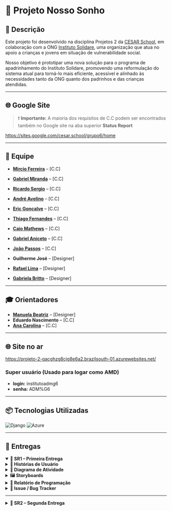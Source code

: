 # 🌟 Projeto Nosso Sonho 

## 📝 Descrição

Este projeto foi desenvolvido na disciplina Projetos 2 da [CESAR School](https://www.cesar.school/), em colaboração com a ONG [Instituto Solidare](https://institutosolidare.org.br/), uma organização que atua no apoio a crianças e jovens em situação de vulnerabilidade social.

Nosso objetivo é prototipar uma nova solução para o programa de apadrinhamento do Instituto Solidare, promovendo uma reformulação do sistema atual para torná-lo mais eficiente, acessível e alinhado às necessidades tanto da ONG quanto dos padrinhos e das crianças atendidas.

---

## 🌐 Google Site

> ❗ **Importante:** A maioria dos requisitos de C.C podem ser encontrados também no Google site na aba superior **Status Report**

https://sites.google.com/cesar.school/grupo6/home

---

## 👥 Equipe

- [**Mircio Ferreira**](https://github.com/Mircio-Ferreira) – [C.C]
- [**Gabriel Miranda**](https://github.com/GMiranda21ML) – [C.C]
- [**Ricardo Sergio**](https://github.com/whosricardo) – [C.C]
- [**André Avelino**](https://github.com/avelinoandre) – [C.C]
- [**Eric Gonçalve**](https://github.com/eric-albuquer) – [C.C]
- [**Thiago Fernandes**](https://github.com/ThIagoMedeiros21) – [C.C]
- [**Caio Mathews**](https://github.com/CaioMathews) – [C.C]
- [**Gabriel Aniceto**](https://github.com/gabrielaniceto1) – [C.C]
- [**João Passos**](https://github.com/iampassos) – [C.C]

- **Guilherme José** – [Designer]
- [**Rafael Lima**](https://www.linkedin.com/in/rafael-rocha-a89150361/?utm_source=share&utm_campaign=share_via&utm_content=profile&utm_medium=android_app) – [Designer]
- [**Gabriela Britto**](https://www.linkedin.com/in/gabriela-sampaio-98b587362) – [Designer]


---

## 🎓 Orientadores

- [**Manuela Beatriz**](https://www.linkedin.com/in/manucorreia/) – [Designer]
- **Eduardo Nascimento** – [C.C]
- [**Ana Carolina**](https://www.linkedin.com/in/carolmello--/) – [C.C]

---

## 🌐 Site no ar

https://projeto-2-gacghzg8cjg8e6a2.brazilsouth-01.azurewebsites.net/

### Super usuário (Usado para logar como AMD)

- **login:** institutoadmg6  
- **senha:** ADM%G6

---

## 📦 Tecnologias Utilizadas

<img src="https://static.djangoproject.com/img/logos/django-logo-negative.svg" alt="Django" width="120"/>
<img src="https://upload.wikimedia.org/wikipedia/commons/f/fa/Microsoft_Azure.svg" alt="Azure" width="80"/>

---

## 📨 Entregas

<details open>
<summary><strong>📁 SR1 – Primeira Entrega</strong></summary>

<details>
<summary><strong>📜 Histórias de Usuário</strong></summary>

<details>
<summary><strong>📌 História 1 - Cadastro de Padrinho</strong></summary>

**Como** um usuário interessado em participar do sistema de apadrinhamento,  
**Quero** me cadastrar,  
**Para** poder acessar a plataforma e iniciar minha jornada como padrinho.

#### 🎯 Cenário 1: Falha no Cadastro devido ao Erro no Preenchimento de Campos
- **Dado** que o usuário está fazendo o cadastramento e deixou um ou mais campos obrigatórios em branco,  
- **Quando** o usuário seleciona em "confirmar cadastro",  
- **Então** o sistema alerta que não pode seguir para a próxima etapa, pois o cadastro precisa estar totalmente preenchido.

#### ✅ Cenário 2: Sucesso na Visualização
- **Dado** que o usuário preencheu todos os campos obrigatórios corretamente,  
- **Quando** o usuário seleciona em "prosseguir",  
- **Então** o sistema deve registrar os dados do usuário,  
- **E** exibir uma mensagem de sucesso,  
- **E** redirecionar o usuário para a próxima etapa da plataforma.

</details>

<details>
<summary><strong>📌 História 2 - Cadastro e Gerenciamento de Apadrinhados</strong></summary>

**Como** administrador,  
**Quero** poder cadastrar e gerenciar apadrinhados,  
**Para** garantir que os dados dos apadrinhados sejam registrados e mantidos atualizados.

#### 🎯 Cenário 1: Falha no Cadastramento devido a Campos Não Preenchidos Corretamente
- **Dado** que o usuário preencheu os dados de cadastramento, mas não preencheu todos de forma correta,  
- **Quando** o usuário seleciona a opção "efetuar cadastramento",  
- **Então** o sistema alerta quais campos não foram cadastrados de forma correta e pede para que eles sejam preenchidos.

#### ✅ Cenário 2: Sucesso no Cadastramento de um Apadrinhado
- **Dado** que o usuário preencheu os dados de cadastramento corretamente,  
- **Quando** o usuário seleciona a opção "efetuar cadastramento",  
- **Então** o sistema alerta que o cadastramento foi efetuado com sucesso, demonstrando os dados cadastrados e exibindo se ele deseja cadastrar outro apadrinhado.

#### ❌ Cenário 3: Excluir Apadrinhado do Sistema
- **Dado** que o usuário está na página de gerenciar apadrinhados,  
- **Quando** o administrador seleciona o apadrinhado e clica em "apagar do sistema",  
- **Então** o sistema alerta se deseja prosseguir e, caso confirmado, o sistema deleta todos os dados do banco de dados.

</details>

</details>

<details>
<summary><strong>🔄 Diagrama de Atividade</strong></summary>

### História 1  
![Diagrama da História 1](img_readme/diagrama_atividade_1.png)

### História 2  
![Diagrama da História 2](img_readme/diagrama_atividade_2.png)

</details>

<details>
<summary><strong>🖼️ Storyboards</strong></summary>

- Link do docs com as Storyboards:  
  https://docs.google.com/document/d/150L9B3V2XvXIusJl3Vr5C6oQqQGo3yqRpPE7NPLYsRU/edit?usp=sharing

</details>

<details>
<summary><strong>📝 Relatório de Programação</strong></summary>

- Link do docs com o relatório de programação:  
  https://docs.google.com/document/d/1653YvO_WiZROmIwClfyujsrUe28AltAdsSxwCvJg4WQ/edit?tab=t.0

</details>

<details>
<summary><strong>🚨 Issue / Bug Tracker</strong></summary>

### Bug Open 1:
![Open 1](img_readme/BUGOPEN1.PNG)

### Bug Open 2:
![Open 2](img_readme/BUGOPEN2.PNG)

### Bug closed 1:
![Closed 1](img_readme/BUGCLOSED1.PNG)

### Bug closed 2:
![Closed 2](img_readme/BUGCLOSED2.PNG)

### Bug closed 3:
![Closed 3](img_readme/BUGCLOSED3.PNG)

### Bug closed 4:
![Closed 4](img_readme/BUGCLOSED4.PNG)

</details>

</details>

---

<details>
<summary><strong>📁 SR2 – Segunda Entrega</strong></summary>

<details>
<summary><strong>📜 Histórias de Usuário</strong></summary>

<details>
<summary><strong>📌 História 1 - [Apadrinhando de mais uma criança]</strong></summary>

**Como** [um usuário interessado em participar do sistema de apadrinhamento e quero poder realizar mais um sonho de uma criança ao apadrinhá-la.],  

#### ✅ Cenário 1: [Sucesso do apadrinhamento]
- **Dado** que [o usuário está logado e na aba de apadrinhar novamente],  
- **Quando** [o usuário escolhe uma criança para a filha],  
- **Então** [o sistema redireciona o usuário a tela de doação e após concluir, o sistema alerta o sucesso da ação.].

#### ❌ Cenário 2: [Falha ao apadrinhar devido a não ter apadrinhados disponíveis, normalmente por que todos já estão apadrinhados.]
- **Dado** que [o usuário está logado na aba de feed.],  
- **Quando** [o usuário seleciona o campo de apadrinhar novamente.],  
- **Então** [resultado o sistema alerta que não existem apadrinhados disponíveis no momento.].

</details>

<details>
<summary><strong>📌 História 2 - [Cadastro e Gerenciamento de Apadrinhados]</strong></summary>

**Como** [administrador,quero poder cadastrar e gerenciar apadrinhados,
 para garantir que os dados dos apadrinhados sejam registrados e atualizados.],  

#### ❌ Cenário 1: [Falha no Cadastro por Campos Incorretos]
- **Dado** que [do que o adm está logado e na página de cadastrar um afilhado, mas não preencheu todos os campos exigidos.],  
- **Quando** [clicar em "Efetuar cadastramento".],  
- **Então** [o sistema informa que nem todos campos foram preenchidos.].

#### ✅ Cenário 2: [Sucesso no Cadastro]
- **Dado** que [do que o adm está logado e na página de cadastrar um afilhado.],  
- **Quando** [clicar em "Efetuar cadastramento".],  
- **Então** [o sistema exibe mensagem de sucesso e opção de cadastrar outro.].

</details>

<details>
<summary><strong>📌 História 3 - [Doação Livre]</strong></summary>

**Como** [usuário comum, quero realizar uma doação livre para a instituição, para contribuir com os projetos sociais.],  

#### ✅ Cenário 1: [O usuário preenche o valor e as informações corretamente para a doação e consegue enviar a doação sem problemas.]
- **Dado** que [o usuário está logado e na página de doação
E preenche o campo com o valor de 20.00 Reais
E escolhe a forma de pagamento.],  
- **Quando** [clica em "Doar".],  
- **Então** [a doação é processada com sucesso e exibe agradecimento.].

#### ❌ Cenário 2: [ O usuário tenta realizar uma doação, mas não preenche o valor da doação.]
- **Dado** que [o usuário está logado e na página de doação.],  
- **Quando** [clica em "Doar" sem preencher o valor.],  
- **Então** [o sistema alerta que o campo de valor é obrigatório.].

</details>

<details>
<summary><strong>📌 História 4 - [Publicação de Notícias]</strong></summary>

**Como** [administrador, quero cadastrar notícias no feed para informar os usuários sobre novidades da ong e notícias do apadrinhado.]

#### ✅ Cenário 1: [O administrador acessa a área de gerenciamento de notícias da plataforma. Ele deseja publicar uma notícia direcionada a todos os usuários do sistema.]
- **Dado** que [que o adm está logado na plataforma e acessar a área de cadastrar uma notícia no feed.],  
- **Quando** [o adm escreve toda notícia e clica em publicar],  
- **Então** [a notícia é salva e todos os usuário do sistema tem acesso a ela].

#### ✅ Cenário 2: [Remoção de Notícia]
- **Dado** que [que o adm está logado na plataforma e está na área de gerenciar uma notícia já publicada.],  
- **Quando** [clica em "Excluir" ao lado de uma notícia],  
- **Então** [ela é removida do banco de dados].

</details>

<details>
<summary><strong>📌 História 5 - [Acesso ao Feed de Notícias]</strong></summary>

**Como** [padrinho, quero acessar o feed de notícias, para acompanhar novidades da ONG e atualizações do meu afilhado.],  
**Quero** [objetivo],  
**Para** [benefício].

#### ✅ Cenário 1: [O usuário quer reagir a um post da ong.]
- **Dado** que [o usuário está logado e na página inicial do feed de notícias.],  
- **Quando** [escolhe uma postagem e reage com um emoji],  
- **Então** [o sistema atualiza a quantidade de likes do sistema].

#### ❌ Cenário 2: [ Erro ao carregar Feed por não existir notícias cadastradas.]
- **Dado** que [ o usuário está logado e em uma página do sistema que não seja o feed (ex cartas)],  
- **Quando** [o usuário clicar em feed.],  
- **Então** [o usuário é redirecionado para o feed e constata que não há notícias cadastradas.].

</details>

<details>
<summary><strong>📌 História 6 - [Envio e Visualização de Cartas]</strong></summary>

**Como** [padrinho, padrinho, quero poder enviar e visualizar cartas trocadas com meus afilhados, para que eu possa manter uma comunicação afetiva com eles e acompanhar melhor seu crescimento],

#### ✅ Cenário 1: [Envio de Carta com Sucesso]
- **Dado** que [o padrinho está logado na aba de carta com afilhado selecionado e carta redigida,],  
- **Quando** [clica em "Enviar carta"],  
- **Então** [a carta é enviada ao administrador e uma mensagem de sucesso é exibida.].

#### ❌ Cenário 2: [Falha no Envio por erro na formatação.]
- **Dado** que [o padrinho está logado na aba de cartas e com a carta redigida mas não selecionou o apadrinhado.],  
- **Quando** [o usuário clica em enviar uma carta.],  
- **Então** [o sistema exibe mensagem de erro que nem todos os campos foram preenchidos.].

</details>

<details>
<summary><strong>📌 História 7 - [Visualização e Resposta de Cartas pelo Administrador]</strong></summary>

**Como** [administrador, quero visualizar e responder as cartas dos padrinhos, para manter o acompanhamento e comunicação com os usuários.],  

#### ✅ Cenário 1: [Sucesso na Resposta]
- **Dado** que [o administrador está logado e na tela de gerenciamento e seleciona uma carta,],  
- **Quando** [o usuário clicar em envia uma resposta,],  
- **Então** [o sistema exibe "Resposta enviada com sucesso!" e marcada como respondida.].

#### ❌ Cenário 2: [Falha no Envio por erro na formatação.]
- **Dado** que [o adm está logado na aba de cartas e com a carta redigida mas não selecionou o título da carta a ser respondida.],  
- **Quando** [o usuário clicar em enviar uma resposta.],  
- **Então** [o sistema exibe mensagem de erro que nem todos os campos foram preenchidos].

</details>

</details>

<details>
<summary><strong>🔄 Diagrama de Atividade</strong></summary>

### História 1 
![Diagrama da História 1](img_readmeSR2/diagrama_de_atividades/historia1.png)

### História 2 
![Diagrama da História 2](img_readmeSR2/diagrama_de_atividades/historia2.png)

### História 3  
![Diagrama da História 3](img_readmeSR2/diagrama_de_atividades/historia3.png)

### História 4  
![Diagrama da História 4](img_readmeSR2/diagrama_de_atividades/historia4.png)

### História 5  
![Diagrama da História 5](img_readmeSR2/diagrama_de_atividades/historia5.png)

### História 6  
![Diagrama da História 6](img_readmeSR2/diagrama_de_atividades/historia6.png)

### História 7
![Diagrama da História 7](img_readmeSR2/diagrama_de_atividades/historia7.png)


</details>

<details>
<summary><strong>🖼️ Storyboards</strong></summary>

- Link do docs com as Storyboards:  
  [https://drive.google.com/file/d/1XP1DY3Ywq-NRN-gGRSASNHxE3urc7zLh/view]

</details>

<details>
<summary><strong>📝 Relatório de Programação</strong></summary>

- Link do docs com o relatório de programação:  
  [https://docs.google.com/document/d/1ZZ6xdAR2GiylmETsNl9Uh1YymUSbXP-ndzaITF-LueI/edit?tab=t.0]

</details>

<details>
<summary><strong>🚨 Issue / Bug Tracker</strong></summary>

### Bug closed 7:
![Close 7](img_readmeSR2/bug_tracker/bugclosed7.png)

### Bug closed 8:
![Close 8](img_readmeSR2/bug_tracker/bugclosed8.png)

### Bug closed 9:
![Close 9](img_readmeSR2/bug_tracker/bugclosed9.png)

### Bug closed 10:
![Close 10](img_readmeSR2/bug_tracker/bugclosed10.png)

### Bug closed 11:
![Close 11](img_readmeSR2/bug_tracker/bugclosed11.png)

### Bug closed 12:
![Close 12](img_readmeSR2/bug_tracker/bugclosed12.png)

### Bug closed 14:
![Close 14](img_readmeSR2/bug_tracker/bugclosed14.png)




</details>

<details>
<summary><strong>🎥 Screenquest</strong></summary>

![Site em Ar]()

![Testes automatizados]()

</details>

<details>
<summary><strong>????</strong></summary>


</details>

</details>
